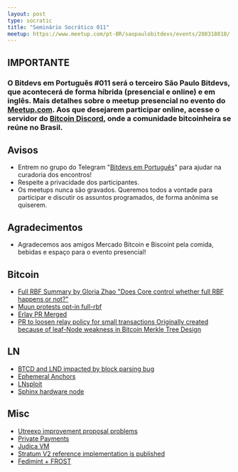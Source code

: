 ```yaml
---
layout: post
type: socratic
title: "Seminário Socrático 011"
meetup: https://www.meetup.com/pt-BR/saopaulobitdevs/events/288318818/
---
```


## IMPORTANTE   

### O Bitdevs em Português #011 será o terceiro São Paulo Bitdevs, que acontecerá de forma híbrida (presencial e online) e em inglês. Mais detalhes sobre o meetup presencial no evento do [Meetup.com](https://www.meetup.com/pt-BR/bitdevsemportugues/events/286886353/). Aos que desejarem participar online, acesse o servidor do  [Bitcoin Discord](https://discord.bitcoinheiros.com/), onde a comunidade bitcoinheira se reúne no Brasil.

## Avisos

- Entrem no grupo do Telegram "[Bitdevs em Português](https://t.me/joinchat/lHusQ1bV9fUyNDY5)" para ajudar na curadoria dos encontros!
- Respeite a privacidade dos participantes. 
- Os meetups nunca são gravados. Queremos todos a vontade para participar e discutir os assuntos programados, de forma anônima se quiserem.

## Agradecimentos

- Agradecemos aos amigos Mercado Bitcoin e Biscoint pela comida, bebidas e espaço para o evento presencial!

## Bitcoin

- [Full RBF Summary by Gloria Zhao "Does Core control whether full RBF happens or not?"](https://github.com/glozow/bitcoin-notes/blob/full-rbf/full-rbf.md)
- [Muun protests opt-in full-rbf](https://lists.linuxfoundation.org/pipermail/bitcoin-dev/2022-October/020980.html)
- [Erlay PR Merged](https://github.com/bitcoin/bitcoin/pull/23443)
- [PR to loosen relay policy for small transactions Originally created because of leaf-Node weakness in Bitcoin Merkle Tree Design](https://bitslog.com/2018/06/09/leaf-node-weakness-in-bitcoin-merkle-tree-design/)

## LN

- [BTCD and LND impacted by block parsing bug](https://twitter.com/brqgoo/status/1579216353780957185)
- [Ephemeral Anchors](https://lists.linuxfoundation.org/pipermail/bitcoin-dev/2022-October/021036.html)
- [LNsploit](https://www.nakamoto.codes/BitcoinDevShop/LNsploit)
- [Sphinx hardware node](https://twitter.com/sphinx_chat/status/1571974701098074112)

## Misc

- [Utreexo improvement proposal problems](https://blog.bitmex.com/erroneous-findings-in-merkle-trees-optimized-for-stateless-clients-in-bitcoin/)
- [Private Payments](https://github.com/bitcoin/bips/blob/master/bip-0351.mediawiki)
- [Judica VM](https://github.com/judica-org/judica-vm)
- [Stratum V2 reference implementation is published](https://twitter.com/StratumV2/status/1579805619351326722)
- [Fedimint + FROST](https://bitcoinmagazine.com/technical/taproot-and-frost-improve-bitcoin-privacy)
